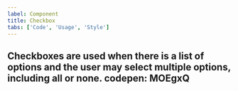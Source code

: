 ```yaml
---
label: Component
title: Checkbox
tabs: ['Code', 'Usage', 'Style']
---
```


<page-intro>**Checkboxes** are used when there is a list of options and the user may select multiple options, including all or none.
codepen: MOEgxQ
---
